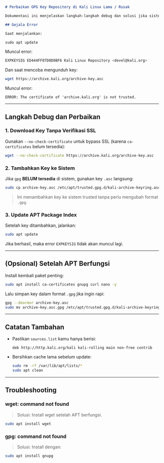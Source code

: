 
```markdown
# Perbaikan GPG Key Repository di Kali Linux Lama / Rusak

Dokumentasi ini menjelaskan langkah-langkah debug dan solusi jika sistem Kali kamu gagal update karena masalah GPG key yang expired dan sertifikat SSL yang tidak dipercaya saat mengakses repo resmi Kali Linux.

## Gejala Error

Saat menjalankan:

sudo apt update
```

Muncul error:
```bash
EXPKEYSIG ED444FF07D8D0BF6 Kali Linux Repository <devel@kali.org>
```

Dan saat mencoba mengunduh key:
```bash
wget https://archive.kali.org/archive-key.asc
```

Muncul error:
```
ERROR: The certificate of 'archive.kali.org' is not trusted.
```

---

## Langkah Debug dan Perbaikan

### 1. Download Key Tanpa Verifikasi SSL

Gunakan `--no-check-certificate` untuk bypass SSL (karena `ca-certificates` belum tersedia):

```bash
wget --no-check-certificate https://archive.kali.org/archive-key.asc
```

### 2. Tambahkan Key ke Sistem

Jika `gpg` **BELUM tersedia** di sistem, gunakan key `.asc` langsung:

```bash
sudo cp archive-key.asc /etc/apt/trusted.gpg.d/kali-archive-keyring.asc
```

> Ini menambahkan key ke sistem trusted tanpa perlu mengubah format `.gpg`.

### 3. Update APT Package Index

Setelah key ditambahkan, jalankan:

```bash
sudo apt update
```

Jika berhasil, maka error `EXPKEYSIG` tidak akan muncul lagi.

---

## (Opsional) Setelah APT Berfungsi

Install kembali paket penting:

```bash
sudo apt install ca-certificates gnupg curl nano -y
```

Lalu simpan key dalam format `.gpg` jika ingin rapi:
```bash
gpg --dearmor archive-key.asc
sudo mv archive-key.asc.gpg /etc/apt/trusted.gpg.d/kali-archive-keyring.gpg
```

---

## Catatan Tambahan

- Pastikan `sources.list` kamu hanya berisi:
  ```
  deb http://http.kali.org/kali kali-rolling main non-free contrib
  ```

- Bersihkan cache lama sebelum update:
  ```bash
  sudo rm -rf /var/lib/apt/lists/*
  sudo apt clean
  ```

---

## Troubleshooting

### wget: command not found
> Solusi: Install wget setelah APT berfungsi.
```bash
sudo apt install wget
```

### gpg: command not found
> Solusi: Install dengan:
```bash
sudo apt install gnupg
```
